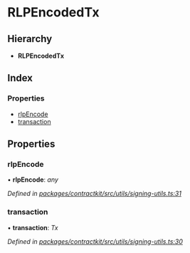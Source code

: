 # RLPEncodedTx

## Hierarchy

* **RLPEncodedTx**

## Index

### Properties

* [rlpEncode](../interfaces/_utils_signing_utils_.rlpencodedtx.md#rlpencode)
* [transaction](../interfaces/_utils_signing_utils_.rlpencodedtx.md#transaction)

## Properties

### rlpEncode

• **rlpEncode**: _any_

_Defined in_ [_packages/contractkit/src/utils/signing-utils.ts:31_](https://github.com/celo-org/celo-monorepo/blob/master/packages/contractkit/src/utils/signing-utils.ts#L31)

### transaction

• **transaction**: _Tx_

_Defined in_ [_packages/contractkit/src/utils/signing-utils.ts:30_](https://github.com/celo-org/celo-monorepo/blob/master/packages/contractkit/src/utils/signing-utils.ts#L30)

